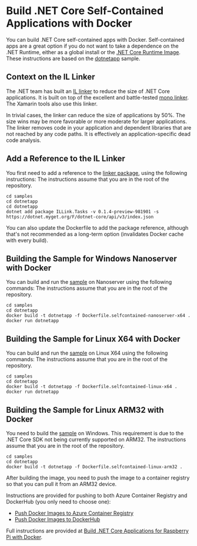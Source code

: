 # Build .NET Core Self-Contained Applications with Docker

You can build .NET Core self-contained apps with Docker. Self-contained apps are a great option if you do not want to take a dependence on the .NET Runtime, either as a global install or the [.NET Core Runtime Image](https://hub.docker.com/r/microsoft/dotnet/). These instructions are based on the [dotnetapp](README.md) sample.

## Context on the IL Linker

The .NET team has built an [IL linker](https://github.com/dotnet/core/blob/master/samples/linker-instructions.md
) to reduce the size of .NET Core applications. It is built on top of the excellent and battle-tested [mono linker](https://github.com/mono/linker). The Xamarin tools also use this linker.

In trivial cases, the linker can reduce the size of applications by 50%. The size wins may be more favorable or more moderate for larger applications. The linker removes code in your application and dependent libraries that are not reached by any code paths. It is effectively an application-specific dead code analysis.

## Add a Reference to the IL Linker

You first need to add a reference to the [linker package](https://dotnet.myget.org/feed/dotnet-core/package/nuget/Illink.Tasks), using the following instructions: The instructions assume that you are in the root of the repository.

```console
cd samples
cd dotnetapp
cd dotnetapp
dotnet add package ILLink.Tasks -v 0.1.4-preview-981901 -s https://dotnet.myget.org/F/dotnet-core/api/v3/index.json
```

You can also update the Dockerfile to add the package reference, although that's not recommended as a long-term option (invalidates Docker cache with every build).

## Building the Sample for Windows Nanoserver with Docker

You can build and run the [sample](Dockerfile.selfcontained-nanoserver-x64) on Nanoserver using the following commands: The instructions assume that you are in the root of the repository.

```console
cd samples
cd dotnetapp
docker build -t dotnetapp -f Dockerfile.selfcontained-nanoserver-x64 .
docker run dotnetapp
```

## Building the Sample for Linux X64 with Docker

You can build and run the [sample](Dockerfile.selfcontained-linux-x64) on Linux X64 using the following commands: The instructions assume that you are in the root of the repository.

```console
cd samples
cd dotnetapp
docker build -t dotnetapp -f Dockerfile.selfcontained-linux-x64 .
docker run dotnetapp
```

## Building the Sample for Linux ARM32 with Docker

You need to build the [sample](Dockerfile.selfcontained-linux-arm32) on Windows. This requirement is due to the .NET Core SDK not being currently supported on ARM32. The instructions assume that you are in the root of the repository.

```console
cd samples
cd dotnetapp
docker build -t dotnetapp -f Dockerfile.selfcontained-linux-arm32 .
```

After building the image, you need to push the image to a container registry so that you can pull it from an ARM32 device.

Instructions are provided for pushing to both Azure Container Registry and DockerHub (you only need to choose one):

* [Push Docker Images to Azure Container Registry](push-image-to-acr.md)
* [Push Docker Images to DockerHub](push-docker-image-to-dockerhub.md)

Full instructions are provided at [Build .NET Core Applications for Raspberry Pi with Docker](dotnet-docker-arm32.md).
